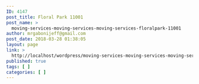 ```yaml
---
ID: 4147
post_title: Floral Park 11001
post_name: >
  moving-services-moving-services-moving-services-floralpark-11001
author: mrgabonijeff@gmail.com
post_date: 2018-03-28 01:38:05
layout: page
link: >
  http://localhost/wordpress/moving-services-moving-services-moving-services-floralpark-11001/
published: true
tags: [ ]
categories: [ ]
---
```

